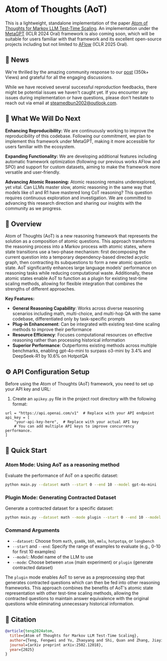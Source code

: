 # Atom of Thoughts (AoT)

This is a lightweight, standalone implementation of the paper [Atom of Thoughts for Markov LLM Test-Time Scaling](https://arxiv.org/abs/2502.12018). An implementation under the [MetaGPT](https://github.com/geekan/MetaGPT) (ICLR 2024 Oral) framework is also coming soon, which will be suitable for users familiar with that framework and its excellent open-source projects including but not limited to [AFlow](https://arxiv.org/abs/2410.10762) (ICLR 2025 Oral).

## 📰 News

We're thrilled by the amazing community response to our [post](https://x.com/didiforx/status/1895902471635288252) (350k+ Views) and grateful for all the engaging discussions.

While we have received several successful reproduction feedbacks, there might be potential issues we haven't caught yet. If you encounter any issues during implementation or have questions, please don't hesitate to reach out via email at <steamedbun2002@outlook.com>.

## 🎯 What We Will Do Next

**Enhancing Reproducibility:**
We are continuously working to improve the reproducibility of this codebase. Following our commitment, we plan to implement this framework under MetaGPT, making it more accessible for users familiar with the ecosystem.

**Expanding Functionality:**
We are developing additional features including automatic framework optimization (following our previous works AFlow and SPO) and support for custom datasets, aiming to make the framework more versatile and user-friendly.

**Advancing Atomic Reasoning:**
Atomic reasoning remains underexplored, yet vital. Can LLMs master slow, atomic reasoning in the same way that models like o1 and R1 have mastered long CoT reasoning? This question requires continuous exploration and investigation. We are committed to advancing this research direction and sharing our insights with the community as we progress.

## 📖 Overview

Atom of Thoughts (AoT) is a new reasoning framework that represents the solution as a composition of atomic questions. This approach transforms the reasoning process into a Markov process with atomic states, where state transitions use a two-phase mechanism: first decomposing the current question into a temporary dependency-based directed acyclic graph, then contracting its subquestions to form a new atomic question state. AoT significantly enhances large language models' performance on reasoning tasks while reducing computational waste. Additionally, these atomic states enable AoT to function as a plugin for existing test-time scaling methods, allowing for flexible integration that combines the strengths of different approaches.

**Key Features:**

- **General Reasoning Capability**: Works across diverse reasoning scenarios including math, multi-choice, and multi-hop QA with the same codebase, differentiated only by task-specific prompts
- **Plug-in Enhancement**: Can be integrated with existing test-time scaling methods to improve their performance
- **Resource Efficiency**: Focuses computational resources on effective reasoning rather than processing historical information
- **Superior Performance**: Outperforms existing methods across multiple benchmarks, enabling gpt-4o-mini to surpass o3-mini by 3.4% and DeepSeek-R1 by 10.6% on HotpotQA

## ⚙️ API Configuration Setup

Before using the Atom of Thoughts (AoT) framework, you need to set up your API key and URL:

1. Create an `apikey.py` file in the project root directory with the following format:

```
url = "https://api.openai.com/v1"  # Replace with your API endpoint
api_key = [
    "your-api-key-here",  # Replace with your actual API key
    # You can add multiple API keys to improve concurrency performance.
]
```

## 🚀 Quick Start

### Atom Mode: Using AoT as a reasoning method

Evaluate the performance of AoT on a specific dataset:

```bash
python main.py --dataset math --start 0 --end 10 --model gpt-4o-mini
```

### Plugin Mode: Generating Contracted Dataset

Generate a contracted dataset for a specific dataset:

```bash
python main.py --dataset math --mode plugin --start 0 --end 10 --model gpt-4o-mini
```

### Command Arguments

- `--dataset`: Choose from `math`, `gsm8k`, `bbh`, `mmlu`, `hotpotqa`, or `longbench`
- `--start` and `--end`: Specify the range of examples to evaluate (e.g., 0-10 for first 10 examples)
- `--model`: Model name of the LLM to use
- `--mode`: Choose between `atom` (main experiment) or `plugin` (generate contracted dataset)

The `plugin` mode enables AoT to serve as a preprocessing step that generates contracted questions which can then be fed into other reasoning frameworks. This approach combines the benefits of AoT's atomic state representation with other test-time scaling methods, allowing the contracted questions to maintain answer equivalence with the original questions while eliminating unnecessary historical information.

## 📝 Citation

```bibtex
@article{teng2024atom,
  title={Atom of Thoughts for Markov LLM Test-Time Scaling},
  author={Teng, Fengwei and Yu, Zhaoyang and Shi, Quan and Zhang, Jiayi and Wu, Chenglin and Luo, Yuyu},
  journal={arXiv preprint arXiv:2502.12018},
  year={2025}
}
```
